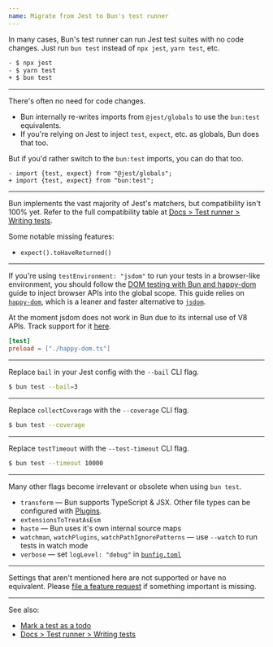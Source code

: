 ```yaml
---
name: Migrate from Jest to Bun's test runner
---
```


In many cases, Bun's test runner can run Jest test suites with no code changes. Just run `bun test` instead of `npx jest`, `yarn test`, etc.

```sh
- $ npx jest
- $ yarn test
+ $ bun test
```

---

There's often no need for code changes.

- Bun internally re-writes imports from `@jest/globals` to use the `bun:test` equivalents.
- If you're relying on Jest to inject `test`, `expect`, etc. as globals, Bun does that too.

But if you'd rather switch to the `bun:test` imports, you can do that too.

```ts-diff
- import {test, expect} from "@jest/globals";
+ import {test, expect} from "bun:test";
```

---

Bun implements the vast majority of Jest's matchers, but compatibility isn't 100% yet. Refer to the full compatibility table at [Docs > Test runner > Writing tests](https://bun.sh/docs/test/writing#matchers).

Some notable missing features:

- `expect().toHaveReturned()`

---

If you're using `testEnvironment: "jsdom"` to run your tests in a browser-like environment, you should follow the [DOM testing with Bun and happy-dom](/guides/test/happy-dom) guide to inject browser APIs into the global scope. This guide relies on [`happy-dom`](https://github.com/capricorn86/happy-dom), which is a leaner and faster alternative to [`jsdom`](https://github.com/jsdom/jsdom).

At the moment jsdom does not work in Bun due to its internal use of V8 APIs. Track support for it [here](https://github.com/oven-sh/bun/issues/3554).

```toml#bunfig.toml
[test]
preload = ["./happy-dom.ts"]
```

---

Replace `bail` in your Jest config with the `--bail` CLI flag.

<!-- ```ts-diff
- import type {Config} from 'jest';
-
- const config: Config = {
-   bail: 3
- };
``` -->

```sh
$ bun test --bail=3
```

---

Replace `collectCoverage` with the `--coverage` CLI flag.

<!-- ```ts-diff
- import type {Config} from 'jest';
-
- const config: Config = {
-   collectCoverageFrom: [
-     '**/*.{js,jsx}',
-     '!**/node_modules/**',
-     '!**/vendor/**',
-   ],
- };
``` -->

```sh
$ bun test --coverage
```

---

Replace `testTimeout` with the `--test-timeout` CLI flag.

```sh
$ bun test --timeout 10000
```

---

Many other flags become irrelevant or obsolete when using `bun test`.

- `transform` — Bun supports TypeScript & JSX. Other file types can be configured with [Plugins](https://bun.sh/docs/runtime/plugins).
- `extensionsToTreatAsEsm`
- `haste` — Bun uses it's own internal source maps
- `watchman`, `watchPlugins`, `watchPathIgnorePatterns` — use `--watch` to run tests in watch mode
- `verbose` — set `logLevel: "debug"` in [`bunfig.toml`](https://bun.sh/docs/runtime/bunfig#loglevel)

---

Settings that aren't mentioned here are not supported or have no equivalent. Please [file a feature request](https://github.com/oven-sh/bun) if something important is missing.

---

See also:

- [Mark a test as a todo](/guides/test/todo-tests)
- [Docs > Test runner > Writing tests](https://bun.sh/docs/test/writing)
